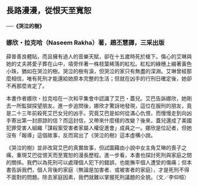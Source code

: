 ## 長路漫漫，從恨天至寬恕

**──《哭泣的樹》**

### 娜欣・拉克哈（Naseem Rakha）著，趙丕慧譯，三采出版

薛普善良體貼，而且擁有過人的音樂天賦，卻在十五歲時死於槍下。傷心的艾琳與她的丈夫將愛子葬在山中，墳旁伴著一株枝葉稀落的紅松。紅松的綠穗上綴著黃色小珠，猶如在哭泣的樹。哭泣的樹有淚，但哭泣的家只有無盡的深淵。艾琳曾經那麼相信，唯有死刑才能還給她原本完整的生活；但就在凶手的行刑日確定後，她卻不再那麼肯定了。

本書作者娜欣・拉克哈在一次和平集會中認識了艾巴・蓋兒。艾巴告訴娜欣，她剛去一所監獄探望朋友。進一步追問後，娜欣才驚訝地發現，這位在服刑的朋友，竟是二十三年前殺死艾巴女兒的凶手。究竟艾巴是如何從滿心仇恨，而慢慢走到向凶手寄出第一封原諒的信？而這封信，又帶來什麼樣的改變？後來，蓋兒還成了美國犯罪受害人組織「謀殺案受害者家屬人權促進會」成員之一。娜欣是位記者，但她沒有「報導」這個故事，反而寫出了《哭泣的樹》這本虛構小說。

《哭泣的樹》並非改寫艾巴的真實故事，但試圖藉由小說中女主角艾琳的喪子之痛，重現艾巴從恨天而至寬恕的漫長歷程。進一步看，本書也探討死刑與家庭之間的關係。我們以為死刑可以處理個人犯下的錯誤，也能撫平個人遭受的傷痛；但本書告訴我們，個人背後的家庭（無論是加害者、或被害者的家庭），才是死刑不得不面對的問題。除去家庭因素，我們就難以掌握死刑議題的全貌。（文／李仰桓）
